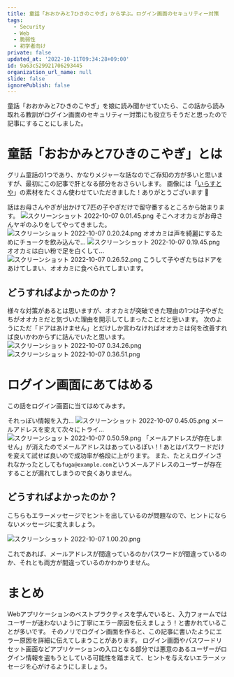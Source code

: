 ```yaml
---
title: 童話「おおかみと7ひきのこやぎ」から学ぶ。ログイン画面のセキュリティー対策
tags:
  - Security
  - Web
  - 脆弱性
  - 初学者向け
private: false
updated_at: '2022-10-11T09:34:28+09:00'
id: 9a63c529921706293445
organization_url_name: null
slide: false
ignorePublish: false
---
```

童話「おおかみと7ひきのこやぎ」を娘に読み聞かせていたら、この話から読み取れる教訓がログイン画面のセキュリティー対策にも役立ちそうだと思ったので記事にすることにしました。

# 童話「おおかみと7ひきのこやぎ」とは

グリム童話の1つであり、かなりメジャーな話なのでご存知の方が多いと思いますが、最初にこの記事で肝となる部分をおさらいします。
画像には「[いらすとや](https://www.irasutoya.com/)」の素材をたくさん使わせていただきました！ありがとうございます :pray: 

話はお母さんやぎが出かけて7匹の子やぎだけで留守番するところから始まります。
![スクリーンショット 2022-10-07 0.01.45.png](https://qiita-image-store.s3.ap-northeast-1.amazonaws.com/0/83424/1c5b441c-eb71-4b57-8416-d669e3e7ecc7.png)
そこへオオカミがお母さんヤギのふりをしてやってきました。
![スクリーンショット 2022-10-07 0.20.24.png](https://qiita-image-store.s3.ap-northeast-1.amazonaws.com/0/83424/2b8fb838-6196-4c72-00b2-dc1c7e2402a1.png)
オオカミは声を綺麗にするためにチョークを飲み込んで...
![スクリーンショット 2022-10-07 0.19.45.png](https://qiita-image-store.s3.ap-northeast-1.amazonaws.com/0/83424/3fcb7de9-abc7-2097-f99e-6ce62f683a53.png)
オオカミは白い粉で足を白くして...
![スクリーンショット 2022-10-07 0.26.52.png](https://qiita-image-store.s3.ap-northeast-1.amazonaws.com/0/83424/03e71e73-0458-a254-d42b-c539c8d64fdb.png)
こうして子やぎたちはドアをあけてしまい、オオカミに食べられてしまいます。

## どうすればよかったのか？

様々な対策があるとは思いますが、オオカミが突破できた理由の1つは子やぎたちがオオカミだと気づいた理由を開示してしまったことだと思います。
次のようにただ「ドアはあけません」とだけしか言わなければオオカミは何を改善すれば良いかわからずに詰んでいたと思います。
![スクリーンショット 2022-10-07 0.34.26.png](https://qiita-image-store.s3.ap-northeast-1.amazonaws.com/0/83424/1cbd7b4c-f1b7-c3fb-5a97-0215591de55e.png)
![スクリーンショット 2022-10-07 0.36.51.png](https://qiita-image-store.s3.ap-northeast-1.amazonaws.com/0/83424/d027f3dc-b67a-fb53-980e-8ec5700637e5.png)

# ログイン画面にあてはめる

この話をログイン画面に当てはめてみます。

それっぽい情報を入力...
![スクリーンショット 2022-10-07 0.45.05.png](https://qiita-image-store.s3.ap-northeast-1.amazonaws.com/0/83424/c4b9dd17-a5e2-7b25-9792-70f9c3f90ead.png)
メールアドレスを変えて次々にトライ...
![スクリーンショット 2022-10-07 0.50.59.png](https://qiita-image-store.s3.ap-northeast-1.amazonaws.com/0/83424/ead536af-06e5-b268-6cb0-7278b4f0dd1a.png)
「メールアドレスが存在しません」が消えたのでメールアドレスはあっているぽい！!
あとはパスワードだけを変えて試せば良いので成功率が格段に上がります。
また、たとえログインされなかったとしても`fuga@example.com`というメールアドレスのユーザーが存在することが漏れてしまうので良くありません。

## どうすればよかったのか？

こちらもエラーメッセージでヒントを出しているのが問題なので、ヒントにならないメッセージに変えましょう。

![スクリーンショット 2022-10-07 1.00.20.png](https://qiita-image-store.s3.ap-northeast-1.amazonaws.com/0/83424/d6dad690-bf01-4910-0889-247200f7268a.png)

これであれば、メールアドレスが間違っているのかパスワードが間違っているのか、それとも両方が間違っているのかわかりません。

# まとめ

Webアプリケーションのベストプラクティスを学んでいると、入力フォームではユーザーが迷わないように丁寧にエラー原因を伝えましょう！と書かれていることが多いです。
そのノリでログイン画面を作ると、この記事に書いたようにエラー原因を詳細に伝えてしまうことがあります。
ログイン画面やパスワードリセット画面などアプリケーションの入口となる部分では悪意のあるユーザーがログイン情報を盗もうとしている可能性を踏まえて、ヒントを与えないエラーメッセージを心がけるようにしましょう。
